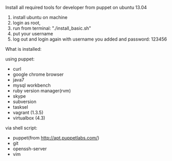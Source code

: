 Install all required tools for developer from puppet on ubuntu 13.04

1. install ubuntu on machine
2. login as root,
3. run from terminal:  "./install_basic.sh"
4. put your username
5. log out and login again with username you added and password: 123456

What is installed:

using puppet:
- curl
- google chrome browser
- java7
- mysql workbench
- ruby version manager(rvm)
- skype
- subversion
- tasksel
- vagrant (1.3.5)
- virtualbox (4.3)

via shell script:
- puppet(from http://apt.puppetlabs.com/)
- git
- openssh-server
- vim

